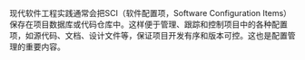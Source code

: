 现代软件工程实践通常会把SCI（软件配置项，Software Configuration Items）保存在项目数据库或代码仓库中。这样便于管理、跟踪和控制项目中的各种配置项，如源代码、文档、设计文件等，保证项目开发有序和版本可控。这也是配置管理的重要内容。